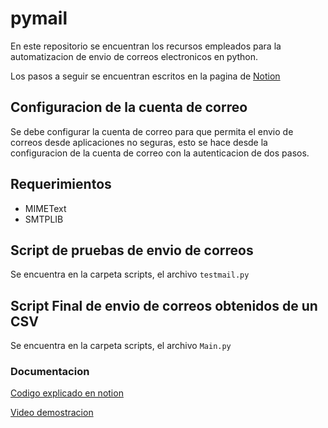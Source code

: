 # pymail

En este repositorio se encuentran los recursos empleados para la automatizacion de envio de correos electronicos en python.

Los pasos a seguir se encuentran escritos en la pagina de
[Notion](https://www.notion.so/gilbertscript/Script-Envio-de-correo-53142c3024a44f07964c266a3d138dd0)

## Configuracion de la cuenta de correo
Se debe configurar la cuenta de correo para que permita el envio de correos desde aplicaciones no seguras, esto se hace desde la configuracion de la cuenta de correo con la autenticacion de dos pasos.

## Requerimientos
- MIMEText
- SMTPLIB

## Script de pruebas de envio de correos
Se encuentra en la carpeta scripts, el archivo `testmail.py`

## Script Final de envio de correos obtenidos de un CSV
Se encuentra en la carpeta scripts, el archivo `Main.py`
### Documentacion
[Codigo explicado en notion](https://gilbertscript.notion.site/Script-PDF-db6cb1b91d134b8c8274832a55dad9b2)

[Video demostracion](https://drive.google.com/file/d/1p7x2DcIfonAc70NuuKTvJ3J6OlYeXw0Q/view?usp=share_link)

